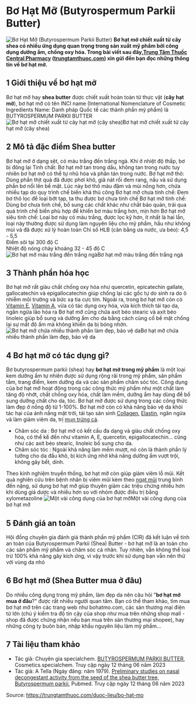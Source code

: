 # Bơ Hạt Mỡ (Butyrospermum Parkii Butter)

![Bơ Hạt Mỡ \(Butyrospermum Parkii Butter\)](https://trungtamthuoc.com/images/others/bo-hat-mo-6238.jpg)
**Bơ hạt mỡ chiết xuất từ cây shea có nhiều ứng dụng quan trọng trong sản xuất mỹ phẩm bởi công dụng dưỡng ẩm, chống oxy hóa. Trong bài viết sau đây,[Trung Tâm Thuốc Central Pharmacy](https://trungtamthuoc.com/ "Trung Tâm Thuốc Central Pharmacy") ([trungtamthuoc.com](https://trungtamthuoc.com/ "trungtamthuoc.com")) xin gửi đến bạn đọc những thông tin về bơ hạt mỡ.**
##  1 Giới thiệu về bơ hạt mỡ
Bơ hạt mỡ hay **shea butter** được chiết xuất hoàn toàn từ thực vật (**cây hạt mỡ**), bơ hạt mỡ có tên INCI name (International Nomenclature of Cosmetic Ingredients Name: Danh pháp Quốc tế các thành phần mỹ phẩm) là BUTYROSPERMUM PARKII BUTTER
![Bơ hạt mỡ chiết xuất từ cây hạt mỡ \(cây shea\)](https://trungtamthuoc.com/images/item/bo-hat-mo-1.jpg)Bơ hạt mỡ chiết xuất từ cây hạt mỡ (cây shea)
##  2 Mô tả đặc điểm Shea butter
Bơ hạt mỡ ở dạng sệt, có màu trắng đến trắng ngà. Khi ở nhiệt độ thấp, bơ bị đông lại
Tính chất: Bơ hạt mỡ tan trong dầu, không tan trong nước tuy nhiên bơ hạt mỡ có thể tự nhũ hóa và phân tán trong nước.
Bơ hạt mỡ thô: Dùng phần thịt quả đã được phơi khô, giã nát rồi đem rang, nấu và sử dụng phần bơ nổi lên bề mặt. Lúc này bơ thô màu đậm và mùi nồng hơn, chứa nhiều tạp do quy trình chế biến khá thủ công
Bơ hạt mỡ chưa tinh chế: Đem bơ thô lọc để loại bớt tạp, ta thu được bơ chưa tinh chế
Bơ hạt mỡ tinh chế: Dùng bơ chưa tinh chế, bổ sung các chất khác như chất bảo quản, trải qua quá trình chế biến phù hợp để khiến bơ màu trắng hơn, mịn hơn
Bơ hạt mỡ siêu tinh chế: Loại bơ này có màu trắng, được lọc kỹ hơn, ít nhất là hai lần, loại này thường được sử dụng làm nguyên liệu cho mỹ phẩm, hầu như không mùi và đã được xử lý hoàn toàn
Chỉ số HLB (cân bằng ưa nước, ưa béo): 4,5 - 5,5  
Điểm sôi tại 300 độ C  
Nhiệt độ nóng chảy khoảng 32 - 45 độ C
![Bơ hạt mỡ màu trắng đến trắng ngà](https://trungtamthuoc.com/images/item/bo-hat-mo-2.jpg)Bơ hạt mỡ màu trắng đến trắng ngà
##  3 Thành phần hóa học
Bơ hạt mỡ rất giàu chất chống oxy hóa như quercetin, epicatechin gallate, gallocatechin và epigallocatechin giúp chống lại các gốc tự do sinh ra do ô nhiễm môi trường và bức xạ tia cực tím. 
Ngoài ra, trong bơ hạt mỡ còn có [Vitamin E](https://trungtamthuoc.com/hoat-chat/vitamin-e "Vitamin E"), [Vitamin A](https://trungtamthuoc.com/hoat-chat/vitamin-a "Vitamin A"), vừa có tác dụng oxy hóa, vừa kích thích tái tạo da, ngăn ngừa lão hóa ra
Bơ hạt mỡ cũng chứa axit béo stearic và axit béo linoleic giúp bổ sung và dưỡng ẩm cho da bằng cách củng cố bề mặt chống lại sự mất độ ẩm mà không khiến da bị bóng nhờn.
![Bơ hạt mỡ chứa nhiều thành phần làm đẹp, bảo vệ da](https://trungtamthuoc.com/images/item/bo-hat-mo-3.jpg)Bơ hạt mỡ chứa nhiều thành phần làm đẹp, bảo vệ da
##  4 Bơ hạt mỡ có tác dụng gì?
Bơ butyrospermum parkii (shea) hay **bơ hạt mỡ trong mỹ phẩm** là một loại kem dưỡng ẩm tự nhiên được sử dụng rộng rãi trong mỹ phẩm, sản phẩm tắm, trang điểm, kem dưỡng da và các sản phẩm chăm sóc tóc.
Công dụng của bơ hạt mỡ hoạt động trong các công thức mỹ phẩm như một chất làm tăng độ nhớt, chất chống oxy hóa, chất làm mềm, dưỡng ẩm hay dùng để bổ sung dưỡng chất cho da, tóc. Bơ hạt mỡ được sử dụng trong các công thức làm đẹp ở nồng độ từ 1-100%.
Bơ hạt mỡ còn có khả năng bảo vệ da khỏi tác hại của ánh nắng mặt trời, tái tạo sản sinh [Collagen](https://trungtamthuoc.com/hoat-chat/collagen "Collagen"), [Elastin](https://trungtamthuoc.com/hoat-chat/elastin "Elastin"), ngăn ngừa và làm giảm viêm da, trị [mụn trứng cá](https://trungtamthuoc.com/bai-viet/trung-ca "mụn trứng cá"). 
  * Chăm sóc da : Bơ hạt mỡ có kết cấu đa dạng và giàu chất chống oxy hóa, có thể kể đến như vitamin A, E, quercetin, epigallocatechin... cũng như các axit béo stearic, linoleic bổ sung cho da. 
  * Chăm sóc tóc : Ngoài khả năng làm mềm mượt, nó còn là thành phần lý tưởng cho da đầu khô, bị kích ứng nhờ khả năng dưỡng ẩm vượt trội, không gây bết, dính.


Theo kinh nghiệm truyền thống, bơ hạt mỡ còn giúp giảm viêm lỗ mũi. Kết quả nghiên cứu trên bệnh nhân bị viêm mũi kèm theo [ngạt mũi](https://trungtamthuoc.com/bai-viet/chung-ngat-mui-nguyen-nhan-chan-doan-dieu-tri-va-du-phong "ngạt mũi") trung bình đến nặng, sử dụng bơ hạt mỡ giúp thuyên giảm các triệu chứng nhiều hơn khi dùng giả dược và nhiều hơn so với nhóm được điều trị bằng xylometazoline
![Một vài công dụng của bơ hạt mỡ](https://trungtamthuoc.com/images/item/bo-hat-mo-4.jpg)Một vài công dụng của bơ hạt mỡ
##  5 Đánh giá an toàn 
Hội đồng chuyên gia đánh giá thành phần mỹ phẩm (CIR) đã kết luận về tính an toàn của Butyrospermum Parkii (Shea) Butter - bơ hạt mỡ là an toàn cho các sản phẩm mỹ phẩm và chăm sóc cá nhân.
Tuy nhiên, vẫn không thể loại trừ 100% khả năng gây kích ứng, vì vậy trước khi sử dụng bạn vẫn nên thử với vùng da nhỏ
##  6 Bơ hạt mỡ (Shea Butter mua ở đâu)
Do nhiều công dụng trong mỹ phẩm, làm đẹp da nên câu hỏi "**bơ hạt mỡ mua ở đâu**?" được rất nhiều người quan tâm.
Bạn có thể tham khảo, tìm mua bơ hạt mỡ trên các trang web như bohatmo.com, các sàn thương mại điện tử lớn (chú ý kiểm tra độ tin cậy của shop như mua trên những shop mall - shop đã được chứng nhận nếu bạn mua trên sàn thương mại shopee), hay những công ty buôn bán, nhập khẩu nguyên liệu làm mỹ phẩm...
##  7 Tài liệu tham khảo
  * Tác giả: Chuyên gia specialchem. [BUTYROSPERMUM PARKII BUTTER](https://cosmetics.specialchem.com/inci-ingredients/butyrospermum-parkii-butter#:~:text=Sheatree%2C%20Butyrospermum%20parkii%2C%20also%20known,Butyrospermum%20Parkii%20\(Shea\)%20Butter.), Cosmetics.specialchem. Truy cập ngày 12 tháng 06 năm 2023
  * Tác giả: A Tella (Ngày đăng: năm 1979). [Preliminary studies on nasal decongestant activity from the seed of the shea butter tree, Butyrospermum parkii](https://pubmed.ncbi.nlm.nih.gov/89854/), Pubmed. Truy cập ngày 12 tháng 06 năm 2023




Source: https://trungtamthuoc.com/duoc-lieu/bo-hat-mo